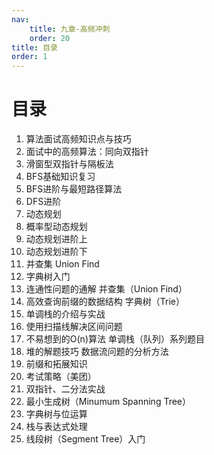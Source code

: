 ```yaml
---
nav:
    title: 九章-高频冲刺
    order: 20
title: 目录
order: 1
---
```


# 目录

1. 算法面试高频知识点与技巧
2. 面试中的高频算法：同向双指针
3. 滑窗型双指针与隔板法
4. BFS基础知识复习
5. BFS进阶与最短路径算法
6. DFS进阶
7. 动态规划
8. 概率型动态规划
9. 动态规划进阶上
10. 动态规划进阶下
11. 并查集 Union Find
12. 字典树入门
13. 连通性问题的通解 并查集（Union Find）
14. 高效查询前缀的数据结构 字典树（Trie）
15. 单调栈的介绍与实战
16. 使用扫描线解决区间问题
17. 不易想到的O(n)算法 单调栈（队列）系列题目
18. 堆的解题技巧 数据流问题的分析方法
19. 前缀和拓展知识
20. 考试策略（美团）
21. 双指针、二分法实战
22. 最小生成树（Minumum Spanning Tree）
23. 字典树与位运算
24. 栈与表达式处理
25. 线段树（Segment Tree）入门

